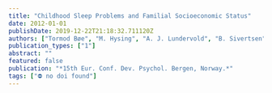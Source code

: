 ```yaml
---
title: "Childhood Sleep Problems and Familial Socioeconomic Status"
date: 2012-01-01
publishDate: 2019-12-22T21:18:32.711120Z
authors: ["Tormod Bøe", "M. Hysing", "A. J. Lundervold", "B. Sivertsen"]
publication_types: ["1"]
abstract: ""
featured: false
publication: "*15th Eur. Conf. Dev. Psychol. Bergen, Norway.*"
tags: ["⛔ no doi found"]
---
```


